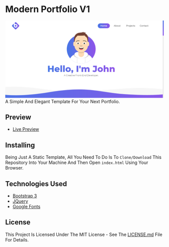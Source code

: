 # Modern Portfolio V1
![](preview.png)
A Simple And Elegant Template For Your Next Portfolio.

## Preview
* [Live Preview](https://marcuriee.github.io/Modern-Portfolio-V1/)

## Installing
Being Just A Static Template, All You Need To Do Is To `Clone/Download` This Repository Into Your Machine And Then Open `index.html` Using Your Browser.

## Technologies Used
* [Bootstrap 3](https://getbootstrap.com/docs/3.3/)
* [JQuery](https://jquery.com/)
* [Google Fonts](https://fonts.google.com/)

## License
This Project Is Licensed Under The MIT License - See The [LICENSE.md](LICENSE.md) File For Details.
